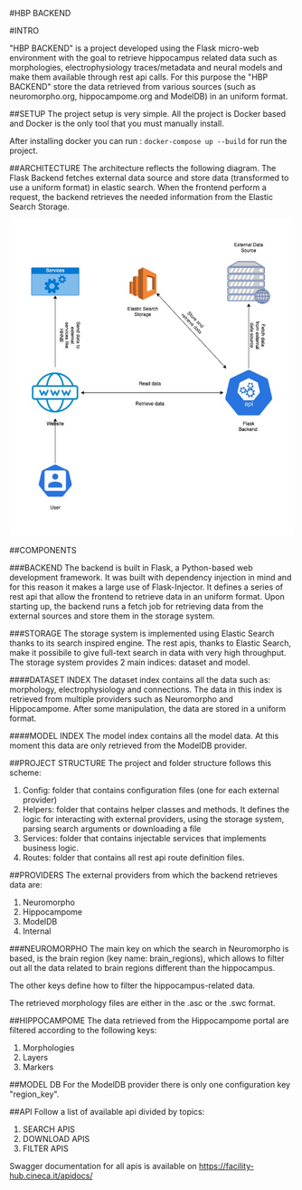 #HBP BACKEND

#INTRO

"HBP BACKEND" is a project developed using the Flask micro-web environment with the goal to retrieve hippocampus related data such as morphologies, electrophysiology traces/metadata and neural models and make them available through rest api calls. For this purpose the "HBP BACKEND" store the data retrieved from various sources (such as neuromorpho.org, hippocampome.org and ModelDB) in an uniform format.

##SETUP
The project setup is very simple. All the project is Docker based and Docker is the only tool that you must manually install.

After installing docker you can run :
`docker-compose up --build` for run the project.

##ARCHITECTURE
The architecture reflects the following diagram.
The Flask Backend fetches external data source and store data (transformed to use a uniform format) in elastic search.
When the frontend perform a request, the backend retrieves the needed information from the Elastic Search Storage.

![architecture](architecture.jpg)

##COMPONENTS

###BACKEND
The backend is built in Flask, a Python-based web development framework.
It was built with dependency injection in mind and for this reason it makes a large use of Flask-Injector. 
It defines a series of rest api that allow the frontend to retrieve data in an uniform format.
Upon starting up, the backend runs a fetch job for retrieving data from the external sources and store them in the storage system.

###STORAGE
The storage system is implemented using Elastic Search thanks to its search inspired engine.
The rest apis, thanks to Elastic Search, make it possibile to give full-text search in data with very high throughput.
The storage system provides 2 main indices: dataset and model.

####DATASET INDEX
The dataset index contains all the data such as: morphology, electrophysiology and connections.
The data in this index is retrieved from multiple providers such as Neuromorpho and Hippocampome.
After some manipulation, the data are stored in a uniform format.


####MODEL INDEX
The model index contains all the model data.
At this moment this data are only retrieved from the ModelDB provider.


##PROJECT STRUCTURE
The project and folder structure follows this scheme:
1. Config: folder that contains configuration files (one for each external provider)
2. Helpers: folder that contains helper classes and methods. It defines the logic for interacting with external providers, using the storage system, parsing search arguments or downloading a file
3. Services: folder that contains injectable services that implements business logic.
4. Routes: folder that contains all rest api route definition files.

##PROVIDERS
The external providers from which the backend retrieves data are:
1. Neuromorpho
2. Hippocampome
3. ModelDB
4. Internal

###NEUROMORPHO
The main key on which the search in Neuromorpho is based, is the brain region (key name: brain_regions), which allows to filter out all the data related to brain regions different than the hippocampus.

The other keys define how to filter the hippocampus-related data.

The retrieved morphology files are either in the .asc or the .swc format.

##HIPPOCAMPOME
The data retrieved from the Hippocampome portal are filtered according to the following keys:
1. Morphologies
2. Layers
3. Markers


##MODEL DB
For the ModelDB provider there is only one configuration key "region_key".

##API
Follow a list of available api divided by topics:

1. SEARCH APIS
2. DOWNLOAD APIS
3. FILTER APIS

Swagger documentation for all apis is available on https://facility-hub.cineca.it/apidocs/
